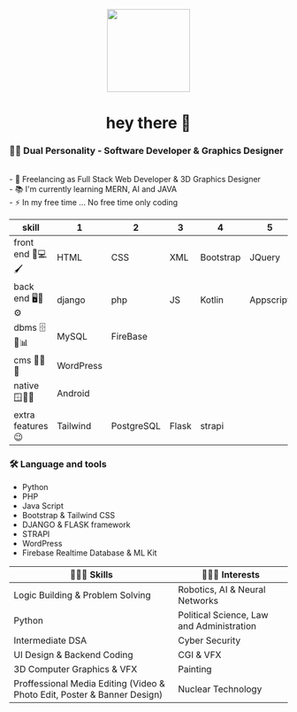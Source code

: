 <div align="center">
  <img height="150"
    src="https://camo.githubusercontent.com/62da68eb62b1e5f175f7d1f0191dd89a653d7908feb22d37d4a0ab07365d6791/68747470733a2f2f6d656469612e67697068792e636f6d2f6d656469612f4d3967624264396e6244724f5475314d71782f67697068792e676966" />
</div>

<h1 align="center">hey there 👋</h1>

<h3 align="left">👩‍💻 Dual Personality - Software Developer & Graphics Designer </h3>


<p align="left">
  <br>- 🔭 Freelancing as Full Stack Web Developer & 3D Graphics Designer
  <br>- 📚 I'm currently learning MERN, AI and JAVA
  <br>- ⚡ In my free time ... No free time only coding
</p>

|skill                |1|2|3|4|5|6|
|--------------------|------------|------------|----------|-------------|-----------|-----|
| front end 🎨💻🖌️  | HTML      | CSS         | XML     | Bootstrap   | JQuery    | |
| back end 🖥️🔧⚙️   | django    | php         | JS      | Kotlin      | Appscript | |
| dbms 🗄️💾📊       | MySQL     | FireBase    |  |  |  |  |
| cms 📝📑🌐        | WordPress |  |  |  |  |  |
| native 🪟🍏🤖     | Android   |  |  |  |  |  |
| extra features 😉  | Tailwind  | PostgreSQL  | Flask   | strapi      | | |



<h3 align="left">🛠 Language and tools</h3>
<ul>
  <li> Python </li>
  <li> PHP </li>
  <li> Java Script </li>
  <li> Bootstrap & Tailwind CSS </li>
  <li> DJANGO & FLASK framework </li>
  <li> STRAPI </li>
  <li> WordPress </li>
  <li> Firebase Realtime Database & ML Kit</li>
</ul>



|🧑🏻‍💻 Skills|🧑🏻‍💻 Interests|
| --- | --- |
| Logic Building & Problem Solving | Robotics, AI & Neural Networks |
| Python |Political Science, Law and Administration |
| Intermediate DSA |Cyber Security |
| UI Design & Backend Coding | CGI & VFX |
| 3D Computer Graphics & VFX | Painting |
| Proffessional Media Editing (Video & Photo Edit, Poster & Banner Design) | Nuclear Technology |


<!--<div>
  <img src="https://raw.githubusercontent.com/github/explore/80688e429a7d4ef2fca1e82350fe8e3517d3494d/topics/python/python.png" alt="Python" height="40" style="vertical-align:top; margin:4px">
<img src="https://raw.githubusercontent.com/github/explore/80688e429a7d4ef2fca1e82350fe8e3517d3494d/topics/javascript/javascript.png" alt="Javascript" height="40" style="vertical-align:top; margin:4px">
<img src="https://raw.githubusercontent.com/github/explore/80688e429a7d4ef2fca1e82350fe8e3517d3494d/topics/javascript/javascript.png" alt="Javascript" height="40" style="vertical-align:top; margin:4px">
</div>-->
